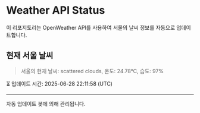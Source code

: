 
# Weather API Status

이 리포지토리는 OpenWeather API를 사용하여 서울의 날씨 정보를 자동으로 업데이트합니다.

## 현재 서울 날씨
> 서울의 현재 날씨: scattered clouds, 온도: 24.78°C, 습도: 97%

⏳ 업데이트 시간: 2025-06-28 22:11:58 (UTC)

---
자동 업데이트 봇에 의해 관리됩니다.
